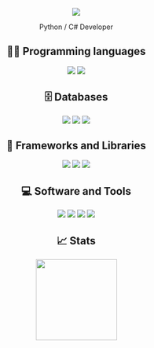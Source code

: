 <p align="center">
    <img src="https://readme-typing-svg.herokuapp.com?color=9966cc&center=true&vCenter=true&height=20&lines=Hey+%F0%9F%91%8B%2C+I'm+&#60;&#47;tarka&#62;!" />
</p>
<p align="center">Python / C# Developer</p>

<h2 align="center">👨‍💻 Programming languages</h2>
<p align="center">
    <img src="https://img.shields.io/badge/python-00599c.svg?style=for-the-badge&logo=python&logoColor=white" />
    <img src="https://img.shields.io/badge/csharp-823085.svg?style=for-the-badge&logo=sharp&logoColor=white" />
</p>

<h2 align="center">🗄️ Databases</h2>
<p align="center">
    <img src="https://img.shields.io/badge/mysql-00758f.svg?style=for-the-badge&logo=mysql&logoColor=white" />
    <img src="https://img.shields.io/badge/sqlite-07405e.svg?style=for-the-badge&logo=sqlite&logoColor=white" />
    <img src="https://img.shields.io/badge/mongodb-3d9439.svg?style=for-the-badge&logo=mongodb&logoColor=white" />
</p>

<h2 align="center">🧰 Frameworks and Libraries</h2>
<p align="center">
    <img src="https://img.shields.io/badge/fastapi-009688.svg?style=for-the-badge&logo=fastapi&logoColor=white" />
    <img src="https://img.shields.io/badge/jinja2-b41717.svg?style=for-the-badge&logo=jinja&logoColor=white" />
    <img src="https://img.shields.io/badge/aiogram-26a5e4.svg?style=for-the-badge&logo=telegram&logoColor=white" />
</p>

<h2 align="center">💻 Software and Tools</h2>
<p align="center">
    <img src="https://img.shields.io/badge/pycharm-000000.svg?style=for-the-badge&logo=pycharm&logoColor=white" />
    <img src="https://img.shields.io/badge/postman-ff6c37?style=for-the-badge&logo=postman&logoColor=white" />
    <img src="https://img.shields.io/badge/git-f05033.svg?style=for-the-badge&logo=git&logoColor=white" />
    <img src="https://img.shields.io/badge/docker-2496ed.svg?style=for-the-badge&logo=docker&logoColor=white" />
</p>

<h2 align="center">📈 Stats</h2>
<p align="center">
    <img src="https://github-readme-stats.vercel.app/api?username=tarkadxv&show_icons=true&hide=contribs,prs&cache_seconds=86400&theme=date_night" height="165" />
</p>
